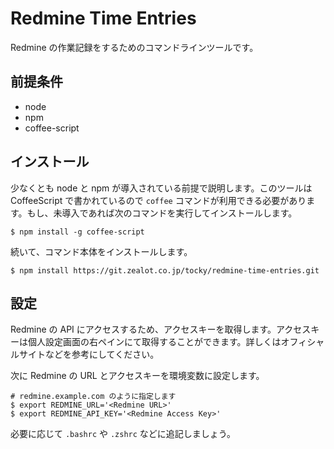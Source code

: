 # Redmine Time Entries

Redmine の作業記録をするためのコマンドラインツールです。

## 前提条件

- node
- npm
- coffee-script

## インストール

少なくとも node と npm が導入されている前提で説明します。このツールは CoffeeScript で書かれているので `coffee` コマンドが利用できる必要があります。もし、未導入であれば次のコマンドを実行してインストールします。

```
$ npm install -g coffee-script
```

続いて、コマンド本体をインストールします。

```
$ npm install https://git.zealot.co.jp/tocky/redmine-time-entries.git
```

## 設定

Redmine の API にアクセスするため、アクセスキーを取得します。アクセスキーは個人設定画面の右ペインにて取得することができます。詳しくはオフィシャルサイトなどを参考にしてください。

次に Redmine の URL とアクセスキーを環境変数に設定します。

```
# redmine.example.com のように指定します
$ export REDMINE_URL='<Redmine URL>'
$ export REDMINE_API_KEY='<Redmine Access Key>'
```

必要に応じて `.bashrc` や `.zshrc` などに追記しましょう。

